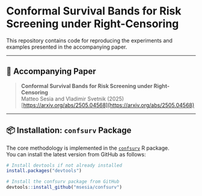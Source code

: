 # Conformal Survival Bands for Risk Screening under Right-Censoring

This repository contains code for reproducing the experiments and examples presented in the accompanying paper.  

---

## 📄 Accompanying Paper

> **Conformal Survival Bands for Risk Screening under Right-Censoring**  
> Matteo Sesia and Vladimir Svetnik (2025)  
> [https://arxiv.org/abs/2505.04568](https://arxiv.org/abs/2505.04568)

---

## 📦 Installation: `confsurv` Package

The core methodology is implemented in the [`confsurv`](https://github.com/msesia/confsurv) R package.  
You can install the latest version from GitHub as follows:

```r
# Install devtools if not already installed
install.packages("devtools")

# Install the confsurv package from GitHub
devtools::install_github("msesia/confsurv")
